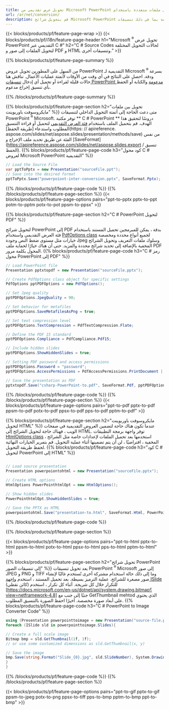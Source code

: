 ```yaml
---
title: تحويل عرض تقديمي من Microsoft PowerPoint إلى ملفات متعددة باستخدام C #
url: /ar/net/conversion/
description: قم بتحويل شرائح Microsoft PowerPoint إلى ملفات مختلفة بما في ذلك تنسيقات PDF و HTML والصور على .NET Framework أو .NET Core أو Windows Azure أو Mono أو Xamarin الأنظمة الأساسية.
---
```


{{< blocks/products/pf/feature-page-wrap >}}
{{< blocks/products/pf/i18n/feature-page-header h1="Microsoft <sup> ® </sup> تحويل عرض PowerPoint التقديمي عبر C #" h2="C # Source Codes لحالات التحويل المختلفة لتحويل الملفات إلى صور و PDF و HTML وتنسيقات أخرى." >}}

{{% blocks/products/pf/feature-page-summary %}}

من السهل على المطورين تحويل عروض PowerPoint التقديمية لـ Microsoft <sup> ® </sup> بسرعة ودقة. احصل على النتائج في أي وقت من الأوقات لأتمتة عمليات الأعمال. نناقش هنا حالات قليلة لقراءة أو تحميل أي إدخال [تنسيقات PowerPoint مدعومة](https://docs.aspose.com/slides/net/supported-file-formats/) والكتابة أو الحفظ بأي تنسيق إخراج مدعوم. 

{{% /blocks/products/pf/feature-page-summary  %}}

{{% blocks/products/pf/feature-page-section  h2="تحويل بين ملفات مايكروسوفت باوربوينت" %}}
متى دعت الحاجة إلى أتمتة التحويل الداخلي لتنسيقات PowerPoint <sup> ® </sup> Microsoft. توفر مكتبة ** C # PowerPoint ** دروسًا لتحقيق هذا الهدف. قم بتحميل الملف باستخدام [فئة العرض التقديمي](https://apireference.aspose.com/net/slides/aspose.slides/presentation) لتحميل أو قراءة التنسيق المطلوب واستدعاء [طريقة الحفظ](https: // apireference. aspose.com/slides/net/aspose.slides/presentation/methods/save) من نفس الفئة عن طريق تحديد ملف الإخراج و [SaveFormat](https://apireference.aspose.com/slides/net/aspose.slides.export / تنسيق الحفظ). 
{{% blocks/products/pf/feature-page-code h3="كود محول C # لعروض Microsoft PowerPoint التقديمية" %}}

```cs
// Load the Source File
var pptToPptx = new Presentation("sourceFile.ppt");
// Save into the desired format
pptToPptx.Save("powerpoiont-inter-conversion.pptx", SaveFormat.Pptx);   
```
{{% /blocks/products/pf/feature-page-code  %}}
{{% /blocks/products/pf/feature-page-section %}}
{{< blocks/products/pf/feature-page-options pairs="ppt-to-pptx pptx-to-ppt potm-to-pptm potx-to-pot ppsm-to-ppsx" >}}


{{% blocks/products/pf/feature-page-section  h2="C # PowerPoint لتحويل PDF" %}}

لتحويل شرائح PowerPoint إلى PDF بدقة ، يمكن للمبرمجين تحميل المستند باستخدام فئة العرض التقديمي واستخدام [PdfOptions class](https://apireference.aspose.com/slides/net/aspose.slides.export/pdfoptions) لجميع أنواع محددة ومخصصة خيارات مثل مستوى ضغط النص وجودة Jpeg وسلوك ملفات التعريف وتحويل الشرائح المخفية بالإضافة إلى تحديد شرائح محددة والمزيد. حتى أن هناك خيارًا لحماية ملف PDF المحول بكلمة مرور.
{{% blocks/products/pf/feature-page-code h3="C # رمز محول PowerPoint إلى PDF" %}}

```cs
// Load PowerPoint file
Presentation pptxtopdf = new Presentation("sourceFile.pptx");

// Create PdfOptions class object for specific settings
PdfOptions pptPDFOptions = new PdfOptions();

// Set Jpeg quality
pptPDFOptions.JpegQuality = 90;

// Set behavior for metafiles
pptPDFOptions.SaveMetafilesAsPng = true;

// Set text compression level
pptPDFOptions.TextCompression = PdfTextCompression.Flate;

// Define the PDF 15 standard
pptPDFOptions.Compliance = PdfCompliance.Pdf15;

// Include hidden slides
pptPDFOptions.ShowHiddenSlides = true;

// Setting PDF password and access permissions
pptPDFOptions.Password = "password";
pptPDFOptions.AccessPermissions = PdfAccessPermissions.PrintDocument | PdfAccessPermissions.HighQualityPrint;

// Save the presentation as PDF
pptxtopdf.Save("csharp-PowerPoint-to.pdf", SaveFormat.Pdf, pptPDFOptions);

```
{{% /blocks/products/pf/feature-page-code  %}}
{{% /blocks/products/pf/feature-page-section %}}
{{< blocks/products/pf/feature-page-options pairs="ppt-to-pdf pptx-to-pdf ppsm-to-pdf potx-to-pdf ppsx-to-pdf pps-to-pdf pptm-to-pdf" >}}


{{% blocks/products/pf/feature-page-section  h2="مايكروسوفت باوربوينت لتحويل HTML" %}}
عندما تكون هناك حاجة لتضمين العروض التقديمية في صفحات الويب ، فهناك حاجة لتحويل الشرائح إلى HTML. توفر واجهة برمجة التطبيقات [HtmlOptions class](https://apireference.aspose.com/slides/net/aspose.slides.export/htmloptions) ، استخدمها بعد تحميل الملفات لإعدادات خاصة مثل الشرائح المخفية ، افتراضيًا ، لن أن يتم تضمينها أثناء عملية التحويل. قم بتمرير الخيارات النهائية لحفظ طريقة التحويل.
{{% blocks/products/pf/feature-page-code h3="كود C # لتحويل PowerPoint إلى HTML" %}}

```cs

// Load source presentation 
Presentation powerpoiontohtml = new Presentation("sourceFile.pptx");

// Create HTML options
HtmlOptions PowerPointhtmlOpt = new HtmlOptions();

// Show hidden slides
PowerPointhtmlOpt.ShowHiddenSlides = true;

// Save the PPTX as HTML
powerpoiontohtml.Save("presentation-to.html", SaveFormat.Html, PowerPointhtmlOpt); 

```
{{% /blocks/products/pf/feature-page-code %}}

{{% /blocks/products/pf/feature-page-section %}}

{{< blocks/products/pf/feature-page-options pairs="ppt-to-html pptx-to-html ppsm-to-html potx-to-html ppsx-to-html pps-to-html pptm-to-html" >}}

{{% blocks/products/pf/feature-page-section  h2="تحويل شرائح PowerPoint إلى تنسيقات الصور" %}}
يعد تحويل تنسيقات PowerPoint <sup> ® </sup> Microsoft إلى صور JPEG و PNG و TIFF وما إلى ذلك حالة استخدام مشتركة أخرى تُستخدم غالبًا لإنشاء صور مصغرة للشرائح. عملية الترميز بسيطة. بعد تحميل المستند ، استخدم [واجهة ISlide](https://apireference.aspose.com/net/slides/aspose.slides/islide) للتكرار خلال كل شريحة. أثناء كل تكرار ، استخدم (كائن نقطي) [https://docs.microsoft.com/en-us/dotnet/api/system.drawing.bitmap؟view=netframework-4.8] جنبًا إلى جنب مع GetThumbnail mehtod الذي يحتوي على أبعاد صورة مخصصة. أخيرًا احفظ الصورة بالتنسيق المطلوب.
{{% blocks/products/pf/feature-page-code h3="C # PowerPoint to Image Converter Code" %}}
```cs
using (Presentation powerpointtoimage = new Presentation("source-file.ppt")){
foreach (ISlide sld in powerpointtoimage.Slides){

// Create a full scale image
Bitmap bmp = sld.GetThumbnail(1f, 1f);
// or use some customized dimensions as sld.GetThumbnail(x, y)

// Save the image
bmp.Save(string.Format("Slide_{0}.jpg", sld.SlideNumber), System.Drawing.Imaging.ImageFormat.Jpeg);
}
}
```
{{% /blocks/products/pf/feature-page-code %}}
{{% /blocks/products/pf/feature-page-section %}}

{{< blocks/products/pf/feature-page-options pairs="ppt-to-gif pptx-to-gif ppsm-to-jpeg potx-to-png ppsx-to-tiff pps-to-bmp pptm-to-bmp ppt-to-bmp" >}}